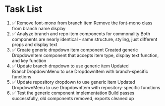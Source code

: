# Task List

1. ✅ Remove font-mono from branch item
Remove the font-mono class from branch name display
2. ✅ Analyze branch and repo item components for commonality
Both components are nearly identical - same structure, styling, just different props and display text
3. ✅ Create generic dropdown item component
Created generic DropdownItem component that accepts item type, display text function, and key function
4. ✅ Update branch dropdown to use generic item
Updated BranchDropdownMenu to use DropdownItem with branch-specific functions
5. ✅ Update repository dropdown to use generic item
Updated DropdownMenu to use DropdownItem with repository-specific functions
6. ✅ Test the generic component implementation
Build passes successfully, old components removed, exports cleaned up
